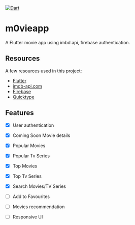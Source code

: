 [![Dart](https://github.com/sayanlp99/m0vieapp/actions/workflows/dart.yml/badge.svg?branch=main&event=push)](https://github.com/sayanlp99/m0vieapp/actions/workflows/dart.yml)

# m0vieapp

A Flutter movie app using imbd api, firebase authentication.

## Resources

A few resources used in this project:

- [Flutter](https://flutter.dev/)
- [imdb-api.com](https://imdb-api.com/api)
- [Firebase](https://firebase.google.com/)
- [Quicktype](https://quicktype.io/)

## Features

 - [x] User authentication
 - [x] Coming Soon Movie details
 - [x] Popular Movies
 - [x] Popular Tv Series
 - [x] Top Movies
 - [x] Top Tv Series
 - [x] Search Movies/TV Series
 - [ ] Add to Favourites
 - [ ] Movies recommendation
 - [ ] Responsive UI


